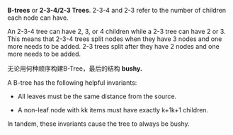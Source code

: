  **B-trees** or **2-3-4/2-3 Trees**. 2-3-4 and 2-3 refer to the number of children each node can have. 

An 2-3-4 tree can have 2, 3, or 4 children while a 2-3 tree can have 2 or 3. This means that 2-3-4 trees split nodes when they have 3 nodes and one more needs to be added. 2-3 trees split after they have 2 nodes and one more needs to be added.

无论用何种顺序构建B-Tree，最后的结构 **bushy.**

A B-tree has the following helpful invariants:

-   All leaves must be the same distance from the source.
    
-   A non-leaf node with kk items must have exactly k+1k+1 children.
    

In tandem, these invariants cause the tree to always be bushy.
<!--stackedit_data:
eyJoaXN0b3J5IjpbOTY0MTI1NzE0XX0=
-->